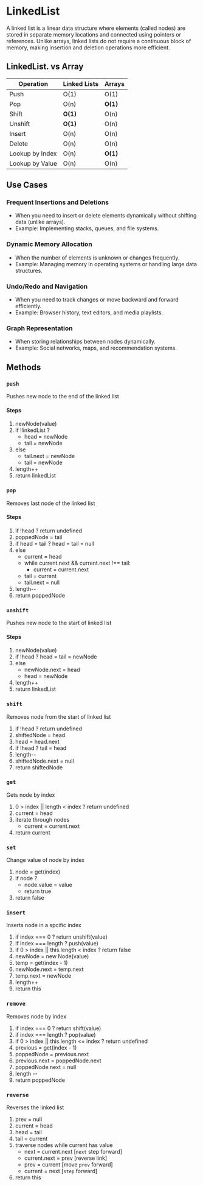 # LinkedList

A linked list is a linear data structure where elements (called nodes) are stored in separate memory locations and connected using pointers or references. Unlike arrays, linked lists do not require a continuous block of memory, making insertion and deletion operations more efficient.

## LinkedList. vs Array


| Operation          | Linked Lists | Arrays  |
|--------------------|------------- |---------|
| Push               | O(1)         | O(1)    |
| Pop                | O(n)         | **O(1)**|
| Shift              | **O(1)**     | O(n)    |
| Unshift            | **O(1)**     | O(n)    |
| Insert             | O(n)         | O(n)    |
| Delete             | O(n)         | O(n)    |
| Lookup by Index    | O(n)         | **O(1)**|
| Lookup by Value    | O(n)         | O(n)    |

## Use Cases
### Frequent Insertions and Deletions
- When you need to insert or delete elements dynamically without shifting data (unlike arrays).
- Example: Implementing stacks, queues, and file systems.

### Dynamic Memory Allocation
- When the number of elements is unknown or changes frequently.
- Example: Managing memory in operating systems or handling large data structures.

### Undo/Redo and Navigation
- When you need to track changes or move backward and forward efficiently.
- Example: Browser history, text editors, and media playlists.

### Graph Representation
- When storing relationships between nodes dynamically.
- Example: Social networks, maps, and recommendation systems.


## Methods
### `push` 
Pushes new node to the end of the linked list
#### Steps
1. newNode(value)
2. if !linkedList ? 
    - head = newNode
    - tail = newNode
3. else 
    - tail.next = newNode
    - tail = newNode
4. length++ 
5. return linkedList


### `pop`
Removes last node of the linked list
#### Steps
1. if !head ? return undefined
2. poppedNode = tail
3. if head = tail ? head = tail = null
4. else 
    - current = head
    - while current.next && current.next !== tail:
        - current = current.next
    - tail = current
    - tail.next = null
5. length--
6. return poppedNode


### `unshift`
Pushes new node to the start of linked list
#### Steps
1. newNode(value)
2. if !head ? head = tail = newNode
3. else 
    - newNode.next = head
    - head = newNode
4. length++
5. return linkedList


### `shift`
Removes node from the start of linked list
1. if !head ? return undefined
2. shiftedNode = head
3. head = head.next
4. if !head ? tail = head
5. length--
6. shiftedNode.next = null
7. return shiftedNode


### `get`
Gets node by index
1. 0 > index ||  length < index ? return undefined
2. current = head
3. iterate through nodes
    - current = current.next
4. return current


### `set`
Change value of node by index
1. node = get(index)
2. if node ?
    - node.value = value
    - return true
3. return false


### `insert`
Inserts node in a spcific index
1. if index === 0 ? return unshift(value)
2. if index === length ? push(value)
3. if 0 > index || this.length < index ? return false
4. newNode = new Node(value)
5. temp = get(index - 1)
6. newNode.next = temp.next
7. temp.next = newNode
8. length++
9. return this


### `remove`
Removes node by index 
1. if index === 0 ? return shift(value)
2. if index === length ? pop(value)
3. if 0 > index || this.length <= index ? return undefined
4. previous = get(index - 1)
5. poppedNode = previous.next
6. previous.next = poppedNode.next
7. poppedNode.next = null
8. length --
9. return poppedNode

### `reverse`
Reverses the linked list
1. prev = null
2. current = head
3. head = tail
4. tail = current
5. traverse nodes while current has value
    - next = current.next [`next` step forward]
    - current.next = prev [reverse link]
    - prev = current [move `prev` forward]
    - current = next [`step` forward]
6. return this